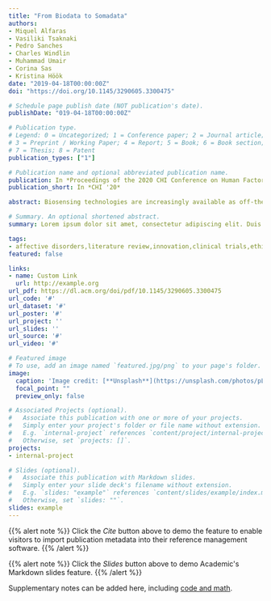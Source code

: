 ```yaml
---
title: "From Biodata to Somadata"
authors:
- Miquel Alfaras
- Vasiliki Tsaknaki
- Pedro Sanches
- Charles Windlin
- Muhammad Umair
- Corina Sas
- Kristina Höök
date: "2019-04-18T00:00:00Z"
doi: "https://doi.org/10.1145/3290605.3300475"

# Schedule page publish date (NOT publication's date).
publishDate: "019-04-18T00:00:00Z"

# Publication type.
# Legend: 0 = Uncategorized; 1 = Conference paper; 2 = Journal article;
# 3 = Preprint / Working Paper; 4 = Report; 5 = Book; 6 = Book section;
# 7 = Thesis; 8 = Patent
publication_types: ["1"]

# Publication name and optional abbreviated publication name.
publication: In *Proceedings of the 2020 CHI Conference on Human Factors in Computing Systems - CHI '20*
publication_short: In *CHI '20*

abstract: Biosensing technologies are increasingly available as off-the-shelf products, yet for many designers, artists and non-engineers, these technologies remain difficult to design with. Through a soma design stance, we devised a novel approach for exploring qualities in biodata. Our explorative process culminated in the design of three artefacts, coupling biosignals to tangible actuation formats. By making biodata perceivable as sound, in tangible form or directly on the skin, it became possible to link qualities of the measurements to our own somatics - our felt experience of our bodily bioprocesses - as they dynamically unfold, spurring somatically-grounded design discoveries of novel possible interactions. We show that making biodata attainable for a felt experience - or as we frame it: turning biodata into somadata - enables not only first-person encounters, but also supports collaborative design processes as the somadata can be shared and experienced dynamically, right at the moment when we explore design ideas.

# Summary. An optional shortened abstract.
summary: Lorem ipsum dolor sit amet, consectetur adipiscing elit. Duis posuere tellus ac convallis placerat. Proin tincidunt magna sed ex sollicitudin condimentum.

tags:
- affective disorders,literature review,innovation,clinical trials,ethical issues
featured: false

links:
- name: Custom Link
  url: http://example.org
url_pdf: https://dl.acm.org/doi/pdf/10.1145/3290605.3300475
url_code: '#'
url_dataset: '#'
url_poster: '#'
url_project: ''
url_slides: ''
url_source: '#'
url_video: '#'

# Featured image
# To use, add an image named `featured.jpg/png` to your page's folder. 
image:
  caption: 'Image credit: [**Unsplash**](https://unsplash.com/photos/pLCdAaMFLTE)'
  focal_point: ""
  preview_only: false

# Associated Projects (optional).
#   Associate this publication with one or more of your projects.
#   Simply enter your project's folder or file name without extension.
#   E.g. `internal-project` references `content/project/internal-project/index.md`.
#   Otherwise, set `projects: []`.
projects:
- internal-project

# Slides (optional).
#   Associate this publication with Markdown slides.
#   Simply enter your slide deck's filename without extension.
#   E.g. `slides: "example"` references `content/slides/example/index.md`.
#   Otherwise, set `slides: ""`.
slides: example
---
```


{{% alert note %}}
Click the *Cite* button above to demo the feature to enable visitors to import publication metadata into their reference management software.
{{% /alert %}}

{{% alert note %}}
Click the *Slides* button above to demo Academic's Markdown slides feature.
{{% /alert %}}

Supplementary notes can be added here, including [code and math](https://sourcethemes.com/academic/docs/writing-markdown-latex/).


